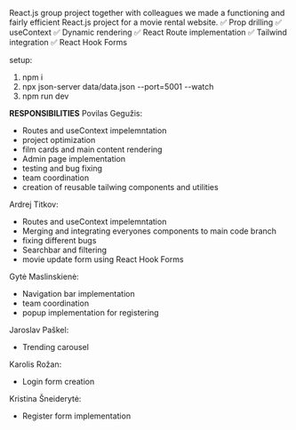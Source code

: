 React.js group project
together with colleagues we made a functioning and fairly efficient React.js project for a movie rental website. 
✅ Prop drilling
✅ useContext
✅ Dynamic rendering
✅ React Route implementation
✅ Tailwind integration
✅ React Hook Forms

setup:
1) npm i
2) npx json-server data/data.json --port=5001 --watch
3) npm run dev

**RESPONSIBILITIES**
Povilas Gegužis:
  - Routes and useContext impelemntation
  - project optimization
  - film cards and main content rendering
  - Admin page implementation
  - testing and bug fixing
  - team coordination
  - creation of reusable tailwing components and utilities

Ardrej Titkov:
  - Routes and useContext impelemntation
  - Merging and integrating everyones components to main code branch
  - fixing different bugs
  - Searchbar and filtering
  - movie update form using React Hook Forms
    
Gytė Maslinskienė:
  - Navigation bar implementation
  - team coordination
  - popup implementation for registering
  
Jaroslav Paškel:
  - Trending carousel

Karolis Rožan: 
  - Login form creation
  
Kristina Šneiderytė:
  - Register form implementation
